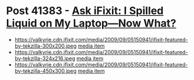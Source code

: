 # Post 41383 - [Ask iFixit: I Spilled Liquid on My Laptop—Now What?](https://www.ifixit.com/News/41383/ask-ifixit-i-spilled-liquid-on-my-laptop-now-what)

- https://valkyrie.cdn.ifixit.com/media/2009/09/05150941/ifixit-featured-by-tekzilla-300x200.jpeg [media item](media-28625.md)
- https://valkyrie.cdn.ifixit.com/media/2009/09/05150941/ifixit-featured-by-tekzilla-324x216.jpeg [media item](media-28625.md)
- https://valkyrie.cdn.ifixit.com/media/2009/09/05150941/ifixit-featured-by-tekzilla-450x300.jpeg [media item](media-28625.md)